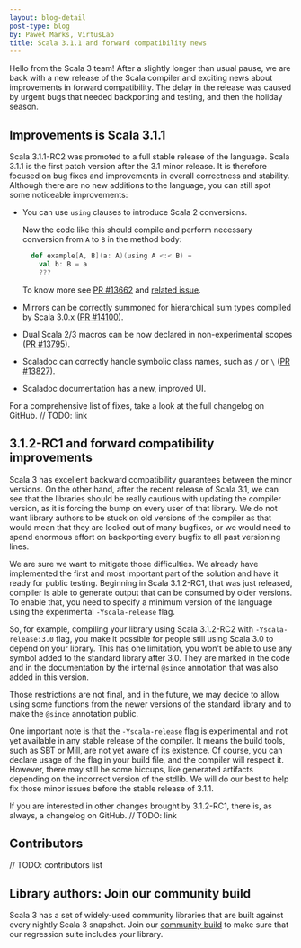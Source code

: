 ```yaml
---
layout: blog-detail
post-type: blog
by: Paweł Marks, VirtusLab
title: Scala 3.1.1 and forward compatibility news
---
```


Hello from the Scala 3 team! After a slightly longer than usual pause, we are back with a new release of the Scala compiler and exciting news about improvements in forward compatibility. The delay in the release was caused by urgent bugs that needed backporting and testing, and then the holiday season.

## Improvements is Scala 3.1.1

Scala 3.1.1-RC2 was promoted to a full stable release of the language. Scala 3.1.1 is the first patch version after the 3.1 minor release. It is therefore focused on bug fixes and improvements in overall correctness and stability. Although there are no new additions to the language, you can still spot some noticeable improvements:

- You can use `using` clauses to introduce Scala 2 conversions.

  Now the code like this should compile and perform necessary conversion from `A` to `B` in the method body:

  ```scala
    def example[A, B](a: A)(using A <:< B) =
      val b: B = a
      ???
  ```

  To know more see [PR #13662](https://github.com/lampepfl/dotty/pull/13662) and [related issue](https://github.com/lampepfl/dotty/issues/12955).
- Mirrors can be correctly summoned for hierarchical sum types compiled by Scala 3.0.x ([PR #14100](https://github.com/lampepfl/dotty/pull/14100)).
- Dual Scala 2/3 macros can be now declared in non-experimental scopes ([PR #13795](https://github.com/lampepfl/dotty/pull/13795)).
- Scaladoc can correctly handle symbolic class names, such as `/` or `\` ([PR #13827](https://github.com/lampepfl/dotty/pull/13827)).
- Scaladoc documentation has a new, improved UI.

For a comprehensive list of fixes, take a look at the full changelog on GitHub. // TODO: link

## 3.1.2-RC1 and forward compatibility improvements

Scala 3 has excellent backward compatibility guarantees between the minor versions. On the other hand, after the recent release of Scala 3.1, we can see that the libraries should be really cautious with updating the compiler version, as it is forcing the bump on every user of that library. We do not want library authors to be stuck on old versions of the compiler as that would mean that they are locked out of many bugfixes, or we would need to spend enormous effort on backporting every bugfix to all past versioning lines.

We are sure we want to mitigate those difficulties. We already have implemented the first and most important part of the solution and have it ready for public testing. Beginning in Scala 3.1.2-RC1, that was just released, compiler is able to generate output that can be consumed by older versions. To enable that, you need to specify a minimum version of the language using the experimental `-Yscala-release` flag.

So, for example, compiling your library using Scala 3.1.2-RC2 with `-Yscala-release:3.0` flag, you make it possible for people still using Scala 3.0 to depend on your library. This has one limitation, you won't be able to use any symbol added to the standard library after 3.0. They are marked in the code and in the documentation by the internal `@since` annotation that was also added in this version.

Those restrictions are not final, and in the future, we may decide to allow using some functions from the newer versions of the standard library and to make the `@since` annotation public.

One important note is that the `-Yscala-release` flag is experimental and not yet available in any stable release of the compiler. It means the build tools, such as SBT or Mill, are not yet aware of its existence. Of course, you can declare usage of the flag in your build file, and the compiler will respect it. However, there may still be some hiccups, like generated artifacts depending on the incorrect version of the stdlib. We will do our best to help fix those minor issues before the stable release of 3.1.1.

If you are interested in other changes brought by 3.1.2-RC1, there is, as always, a changelog on GitHub.  // TODO: link

## Contributors

// TODO: contributors list

## Library authors: Join our community build

Scala 3 has a set of widely-used community libraries that are built against every nightly Scala 3 snapshot.
Join our [community build](https://github.com/lampepfl/dotty/tree/master/community-build)
to make sure that our regression suite includes your library.

[Scastie]: https://scastie.scala-lang.org/?target=dotty

[@odersky]: https://github.com/odersky
[@DarkDimius]: https://github.com/DarkDimius
[@smarter]: https://github.com/smarter
[@felixmulder]: https://github.com/felixmulder
[@nicolasstucki]: https://github.com/nicolasstucki
[@liufengyun]: https://github.com/liufengyun
[@OlivierBlanvillain]: https://github.com/OlivierBlanvillain
[@biboudis]: https://github.com/biboudis
[@allanrenucci]: https://github.com/allanrenucci
[@Blaisorblade]: https://github.com/Blaisorblade
[@Duhemm]: https://github.com/Duhemm
[@AleksanderBG]: https://github.com/AleksanderBG
[@milessabin]: https://github.com/milessabin
[@anatoliykmetyuk]: https://github.com/anatoliykmetyuk
